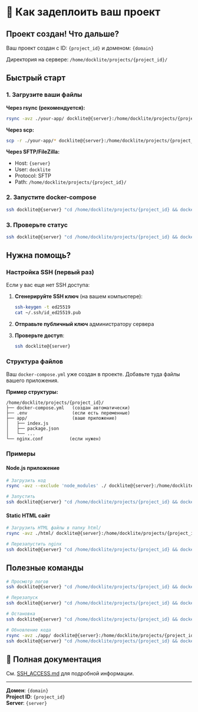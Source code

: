 # 🚀 Как задеплоить ваш проект

## Проект создан! Что дальше?

Ваш проект создан с ID: `{project_id}` и доменом: `{domain}`

Директория на сервере: `/home/docklite/projects/{project_id}/`

## Быстрый старт

### 1. Загрузите ваши файлы

**Через rsync (рекомендуется):**
```bash
rsync -avz ./your-app/ docklite@{server}:/home/docklite/projects/{project_id}/
```

**Через scp:**
```bash
scp -r ./your-app/* docklite@{server}:/home/docklite/projects/{project_id}/
```

**Через SFTP/FileZilla:**
- Host: `{server}`
- User: `docklite`
- Protocol: SFTP
- Path: `/home/docklite/projects/{project_id}/`

### 2. Запустите docker-compose

```bash
ssh docklite@{server} "cd /home/docklite/projects/{project_id} && docker-compose up -d"
```

### 3. Проверьте статус

```bash
ssh docklite@{server} "cd /home/docklite/projects/{project_id} && docker-compose ps"
```

## Нужна помощь?

### Настройка SSH (первый раз)

Если у вас еще нет SSH доступа:

1. **Сгенерируйте SSH ключ** (на вашем компьютере):
   ```bash
   ssh-keygen -t ed25519
   cat ~/.ssh/id_ed25519.pub
   ```

2. **Отправьте публичный ключ** администратору сервера

3. **Проверьте доступ**:
   ```bash
   ssh docklite@{server}
   ```

### Структура файлов

Ваш `docker-compose.yml` уже создан в проекте. Добавьте туда файлы вашего приложения.

**Пример структуры:**
```
/home/docklite/projects/{project_id}/
├── docker-compose.yml   (создан автоматически)
├── .env                 (если есть переменные)
├── app/                 (ваше приложение)
│   ├── index.js
│   ├── package.json
│   └── ...
└── nginx.conf          (если нужен)
```

### Примеры

#### Node.js приложение
```bash
# Загрузить код
rsync -avz --exclude 'node_modules' ./ docklite@{server}:/home/docklite/projects/{project_id}/

# Запустить
ssh docklite@{server} "cd /home/docklite/projects/{project_id} && docker-compose up -d"
```

#### Static HTML сайт
```bash
# Загрузить HTML файлы в папку html/
rsync -avz ./html/ docklite@{server}:/home/docklite/projects/{project_id}/html/

# Перезапустить nginx
ssh docklite@{server} "cd /home/docklite/projects/{project_id} && docker-compose restart"
```

## Полезные команды

```bash
# Просмотр логов
ssh docklite@{server} "cd /home/docklite/projects/{project_id} && docker-compose logs -f"

# Перезапуск
ssh docklite@{server} "cd /home/docklite/projects/{project_id} && docker-compose restart"

# Остановка
ssh docklite@{server} "cd /home/docklite/projects/{project_id} && docker-compose down"

# Обновление кода
rsync -avz ./app/ docklite@{server}:/home/docklite/projects/{project_id}/
ssh docklite@{server} "cd /home/docklite/projects/{project_id} && docker-compose restart"
```

## 📖 Полная документация

См. [SSH_ACCESS.md](./SSH_ACCESS.md) для подробной информации.

---

**Домен**: `{domain}`  
**Project ID**: `{project_id}`  
**Server**: `{server}`

